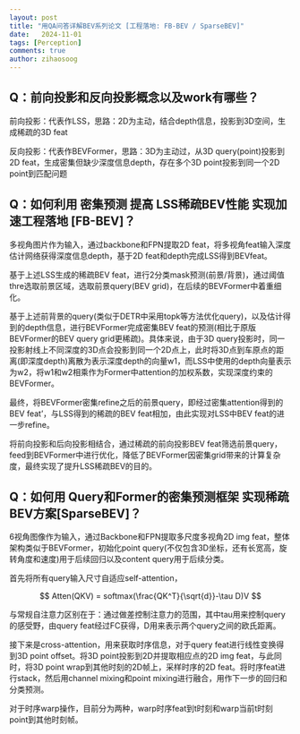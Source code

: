 ```yaml
---
layout: post
title: "用QA问答详解BEV系列论文 [工程落地: FB-BEV / SparseBEV]"
date:   2024-11-01
tags: [Perception]
comments: true
author: zihaosoog
---
```


## Q：前向投影和反向投影概念以及work有哪些？

前向投影：代表作LSS，思路：2D为主动，结合depth信息，投影到3D空间，生成稀疏的3D feat

反向投影：代表作BEVFormer，思路：3D为主动过，从3D query(point)投影到2D feat，生成密集但缺少深度信息depth，存在多个3D point投影到同一个2D point到匹配问题

## Q：如何利用 密集预测 提高 LSS稀疏BEV性能 实现加速工程落地 [FB-BEV]？

多视角图片作为输入，通过backbone和FPN提取2D feat，将多视角feat输入深度估计网络获得深度信息depth，基于2D feat和depth完成LSS得到BEVfeat。

基于上述LSS生成的稀疏BEV feat，进行2分类mask预测(前景/背景)，通过阈值thre选取前景区域，选取前景query(BEV grid)，在后续的BEVFormer中着重细化。

基于上述前背景的query(类似于DETR中采用topk等方法优化query)，以及估计得到的depth信息，进行BEVFormer完成密集BEV feat的预测(相比于原版BEVFormer的BEV query grid更稀疏)。具体来说，由于3D query投影时，同一投影射线上不同深度的3D点会投影到同一个2D点上，此时将3D点到车原点的距离(即深度depth)离散为表示深度depth的向量w1，而LSS中使用的depth向量表示为w2，将w1和w2相乘作为Former中attention的加权系数，实现深度约束的BEVFormer。

最终，将BEVFormer密集refine之后的前景query，即经过密集attention得到的BEV feat’，与LSS得到的稀疏的BEV feat相加，由此实现对LSS中BEV feat的进一步refine。

将前向投影和后向投影相结合，通过稀疏的前向投影BEV feat筛选前景query，feed到BEVFormer中进行优化，降低了BEVFormer因密集grid带来的计算复杂度，最终实现了提升LSS稀疏BEV的目的。

## Q：如何用 Query和Former的密集预测框架 实现稀疏BEV方案[SparseBEV]？

6视角图像作为输入，通过Backbone和FPN提取多尺度多视角2D img feat，整体架构类似于BEVFormer，初始化point query(不仅包含3D坐标，还有长宽高，旋转角度和速度)用于后续回归以及content query用于后续分类。

首先将所有query输入尺寸自适应self-attention，

$$
Atten(QKV) = softmax(\frac{QK^T}{\sqrt{d}}-\tau D)V
$$

与常规自注意力区别在于：通过做差控制注意力的范围，其中tau用来控制query的感受野，由query feat经过FC获得，D用来表示两个query之间的欧氏距离。

接下来是cross-attention，用来获取时序信息，对于query feat进行线性变换得到3D point offset。将3D point投影到2D并提取相应点的2D img feat，与此同时，将3D point wrap到其他时刻的2D帧上，采样时序的2D feat。将时序feat进行stack，然后用channel mixing和point mixing进行融合，用作下一步的回归和分类预测。

对于时序warp操作，目前分为两种，warp时序feat到t时刻和warp当前t时刻point到其他时刻帧。
